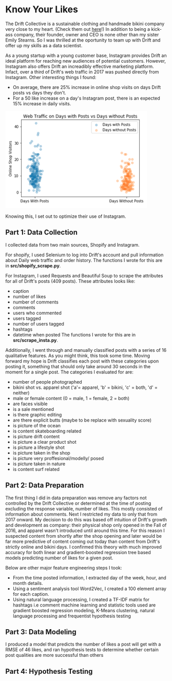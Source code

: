 # Know Your Likes

The Drift Collective is a sustainable clothing and handmade bikini company very close to my heart. (Check them out [here](https://www.thedriftcollective.com/)!) In addition to being a kick-ass company, their founder, owner and CEO is none other than my sister Emily Stearns. So I was thrilled at the oportunity to team up with Drift and offer up my skills as a data scientist. 

  As a young startup with a young customer base, Instagram provides Drift an ideal platform for reaching new audiences of potential customers. However, Instagram also offers Drift an increadibly effective marketing platform. Infact, over a third of Drift's web traffic in 2017 was pushed directly from Instagram. Other interesting things I found:
  * On average, there are 25% increase in online shop visits on days Drift posts vs days they don't.
  * For a 50 like increase on a day's Instagram post, there is an expected 15% increase in daily visits.   
  
![alt text](https://github.com/kait88stearns/CapstoneProject/blob/master/pics/visits_days_posted_vs_not.png "Logo Title Text 1")  

Knowing this, I set out to optimize their use of Instagram. 


## Part 1: Data Collection 
I collected data from two main sources, Shopify and Instagram.   

   For shopify, I used Selenium to log into Drift's account and pull information about Daily web traffic and order history. The functions I wrote for this are in **src/shopify_scrape.py**. 
   
   For Instagram, I used Requests and Beautiful Soup to scrape the attributes for all of Drift's posts (409 posts). These attributes looks like:
   * caption
   * number of likes
   * number of comments
   * comments
   * users who commented
   * users tagged 
   * number of users tagged 
   * hashtags
   * datetime when posted
  The functions I wrote for this are in **src/scrape_insta.py**.
  
  Additionally, I went through and manually classified posts with a series of 16 qualitative features. As you might think, this took some time. Moving forward my hope is Drift classifies each post with these categories upon posting it, something that should only take around 30 seconds in the moment for a single post. The categories I evaluated for  are:
  * number of people photographed 
  * bikini shot vs. apparel shot ('a'= apparel, 'b' = bikini, 'c' = both, 'd' = neither)
  * male or female content (0 = male, 1 = female, 2 = both)
  * are faces visible 
  * is a sale mentioned 
  * is there graphic editing
  * are there explicit butts (maybe to be replace with sexuality score) 
  * is picture of the ocean 
  * is content skateboarding related 
  * is picture drift content 
  * is picture a clear product shot
  * is picture a lifestyle shot 
  * is picture taken in the shop 
  * is picture very proffesional/modelly/ posed
  * is picture taken in nature
  * is content surf related 
   
## Part 2: Data Preparation 
The first thing I did in data preparation was remove any factors not controlled by the Drift Collective or determined at the time of posting excluding the response variable, number of likes. This mostly consisted of information about comments. Next I restricted my data to only that from 2017 onward. My decision to do this was based off intuition of Drift's growth and development as company: their physical shop only opened in the Fall of 2016, and apparel wasn't introduced until around this time. For this reason I suspected content from shortly after the shop opening and later would be far more predictive of content coming out today than content from Drift's strictly online and bikini days. I confirmed this theory with much improved accuracy for both linear and gradient-boosted regression tree based models predicting number of likes for a given post. 

Below are other major feature engineering steps I took:
* From the time posted information, I extracted day of the week, hour, and month details. 
* Using a sentiment analysis tool Word2Vec, I created a 100 element array for each caption.
* Using natural language processing, I created a TF-IDF matrix for hashtags
i.e comment  machine learning and statistic tools used are gradient boosted regression modeling, K-Means clustering, natural language processing and frequentist hypothesis testing

## Part 3: Data Modeling 
I produced a model that predicts the number of likes a post will get with a RMSE of 46 likes, and ran hypothesis tests to determine whether certain post qualities are more successful than others

## Part 4: Hypothesis Testing 
